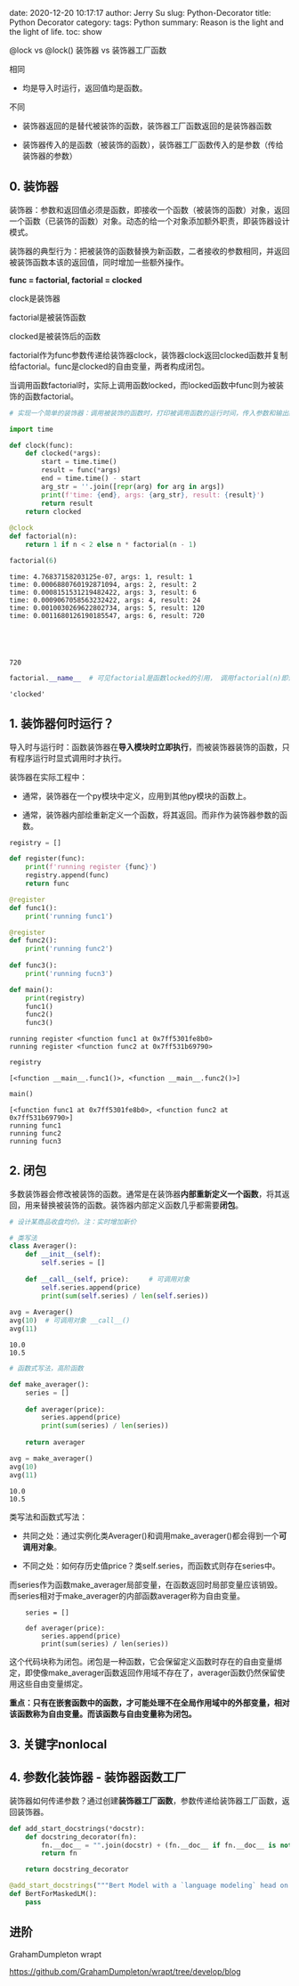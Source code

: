date: 2020-12-20 10:17:17
author: Jerry Su
slug: Python-Decorator
title: Python Decorator
category: 
tags: Python
summary: Reason is the light and the light of life.
toc: show

@lock vs @lock()  装饰器 vs 装饰器工厂函数  

相同

- 均是导入时运行，返回值均是函数。

不同

- 装饰器返回的是替代被装饰的函数，装饰器工厂函数返回的是装饰器函数

- 装饰器传入的是函数（被装饰的函数），装饰器工厂函数传入的是参数（传给装饰器的参数）

## 0. 装饰器

装饰器：参数和返回值必须是函数，即接收一个函数（被装饰的函数）对象，返回一个函数（已装饰的函数）对象。动态的给一个对象添加额外职责，即装饰器设计模式。

装饰器的典型行为：把被装饰的函数替换为新函数，二者接收的参数相同，并返回被装饰函数本该的返回值，同时增加一些额外操作。

**func = factorial, factorial = clocked**

clock是装饰器

factorial是被装饰函数

clocked是被装饰后的函数

factorial作为func参数传递给装饰器clock，装饰器clock返回clocked函数并复制给factorial。func是clocked的自由变量，两者构成闭包。

当调用函数factorial时，实际上调用函数locked，而locked函数中func则为被装饰的函数factorial。


```python
# 实现一个简单的装饰器：调用被装饰的函数时，打印被调用函数的运行时间，传入参数和输出结果。

import time

def clock(func):
    def clocked(*args):
        start = time.time()
        result = func(*args)
        end = time.time() - start
        arg_str = ''.join([repr(arg) for arg in args])
        print(f'time: {end}, args: {arg_str}, result: {result}')
        return result
    return clocked
    
@clock
def factorial(n):
    return 1 if n < 2 else n * factorial(n - 1)
```


```python
factorial(6)
```

    time: 4.76837158203125e-07, args: 1, result: 1
    time: 0.0006880760192871094, args: 2, result: 2
    time: 0.0008151531219482422, args: 3, result: 6
    time: 0.0009067058563232422, args: 4, result: 24
    time: 0.0010030269622802734, args: 5, result: 120
    time: 0.0011680126190185547, args: 6, result: 720





    720




```python
factorial.__name__  # 可见factorial是函数locked的引用， 调用factorial(n)即调用locked(n)
```




    'clocked'



## 1. 装饰器何时运行？

导入时与运行时：函数装饰器在**导入模块时立即执行**，而被装饰器装饰的函数，只有程序运行时显式调用时才执行。

装饰器在实际工程中：

- 通常，装饰器在一个py模块中定义，应用到其他py模块的函数上。

- 通常，装饰器内部绘重新定义一个函数，将其返回。而非作为装饰器参数的函数。


```python
registry = []

def register(func):
    print(f'running register {func}')
    registry.append(func)
    return func

@register
def func1():
    print('running func1')

@register
def func2():
    print('running func2')
    
def func3():
    print('running fucn3')

def main():
    print(registry)
    func1()
    func2()
    func3()
```

    running register <function func1 at 0x7ff5301fe8b0>
    running register <function func2 at 0x7ff531b69790>



```python
registry
```




    [<function __main__.func1()>, <function __main__.func2()>]




```python
main()
```

    [<function func1 at 0x7ff5301fe8b0>, <function func2 at 0x7ff531b69790>]
    running func1
    running func2
    running fucn3


## 2. 闭包

多数装饰器会修改被装饰的函数。通常是在装饰器**内部重新定义一个函数**，将其返回，用来替换被装饰的函数。装饰器内部定义函数几乎都需要**闭包**。


```python
# 设计某商品收盘均价。注：实时增加新价

# 类写法
class Averager():
    def __init__(self):
        self.series = []
        
    def __call__(self, price):     # 可调用对象
        self.series.append(price)
        print(sum(self.series) / len(self.series))
        
avg = Averager()
avg(10)  # 可调用对象 __call__()
avg(11)
```

    10.0
    10.5



```python
# 函数式写法，高阶函数

def make_averager():
    series = []
    
    def averager(price):
        series.append(price)
        print(sum(series) / len(series))
    
    return averager

avg = make_averager()
avg(10)
avg(11)
```

    10.0
    10.5


类写法和函数式写法：

- 共同之处：通过实例化类Averager()和调用make_averager()都会得到一个**可调用对象**。

- 不同之处：如何存历史值price？类self.series，而函数式则存在series中。

而series作为函数make_averager局部变量，在函数返回时局部变量应该销毁。而series相对于make_averager的内部函数averager称为自由变量。

```
    series = []
    
    def averager(price):
        series.append(price)
        print(sum(series) / len(series))
```
这个代码块称为闭包。闭包是一种函数，它会保留定义函数时存在的自由变量绑定，即使像make_averager函数返回作用域不存在了，averager函数仍然保留使用这些自由变量绑定。

**重点：只有在嵌套函数中的函数，才可能处理不在全局作用域中的外部变量，相对该函数称为自由变量。而该函数与自由变量称为闭包。**

## 3. 关键字nonlocal

## 4. 参数化装饰器 - 装饰器函数工厂

装饰器如何传递参数？通过创建**装饰器工厂函数**，参数传递给装饰器工厂函数，返回装饰器。


```python
def add_start_docstrings(*docstr):
    def docstring_decorator(fn):
        fn.__doc__ = "".join(docstr) + (fn.__doc__ if fn.__doc__ is not None else "")
        return fn

    return docstring_decorator

@add_start_docstrings("""Bert Model with a `language modeling` head on top. """, BERT_START_DOCSTRING)
def BertForMaskedLM():
    pass
```

## 进阶

GrahamDumpleton wrapt

https://github.com/GrahamDumpleton/wrapt/tree/develop/blog


```python

```

